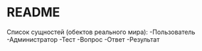 # README

Список сущностей (обектов реального мира):
-Пользователь
-Администратор
-Тест
-Вопрос
-Ответ
-Результат
